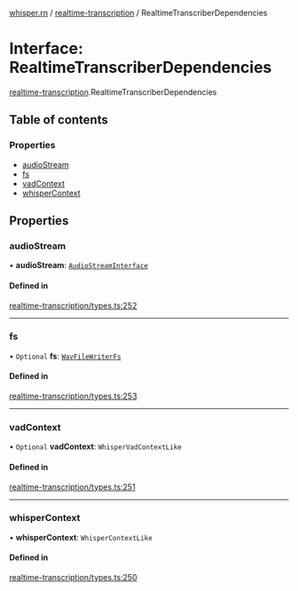 [whisper.rn](../README.md) / [realtime-transcription](../modules/realtime_transcription.md) / RealtimeTranscriberDependencies

# Interface: RealtimeTranscriberDependencies

[realtime-transcription](../modules/realtime_transcription.md).RealtimeTranscriberDependencies

## Table of contents

### Properties

- [audioStream](realtime_transcription.RealtimeTranscriberDependencies.md#audiostream)
- [fs](realtime_transcription.RealtimeTranscriberDependencies.md#fs)
- [vadContext](realtime_transcription.RealtimeTranscriberDependencies.md#vadcontext)
- [whisperContext](realtime_transcription.RealtimeTranscriberDependencies.md#whispercontext)

## Properties

### audioStream

• **audioStream**: [`AudioStreamInterface`](realtime_transcription.AudioStreamInterface.md)

#### Defined in

[realtime-transcription/types.ts:252](https://github.com/mybigday/whisper.rn/blob/4ad9647/src/realtime-transcription/types.ts#L252)

___

### fs

• `Optional` **fs**: [`WavFileWriterFs`](realtime_transcription.WavFileWriterFs.md)

#### Defined in

[realtime-transcription/types.ts:253](https://github.com/mybigday/whisper.rn/blob/4ad9647/src/realtime-transcription/types.ts#L253)

___

### vadContext

• `Optional` **vadContext**: `WhisperVadContextLike`

#### Defined in

[realtime-transcription/types.ts:251](https://github.com/mybigday/whisper.rn/blob/4ad9647/src/realtime-transcription/types.ts#L251)

___

### whisperContext

• **whisperContext**: `WhisperContextLike`

#### Defined in

[realtime-transcription/types.ts:250](https://github.com/mybigday/whisper.rn/blob/4ad9647/src/realtime-transcription/types.ts#L250)
